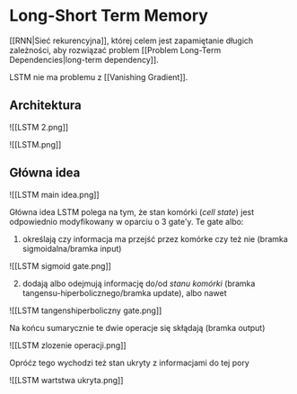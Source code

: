 # Long-Short Term Memory

[[RNN|Sieć rekurencyjna]], której celem jest zapamiętanie długich zależności, aby rozwiązać problem [[Problem Long-Term Dependencies|long-term dependency]]. 

LSTM nie ma problemu z [[Vanishing Gradient]].

## Architektura

![[LSTM 2.png]]


![[LSTM.png]]


## Główna idea

![[LSTM main idea.png]]

Główna idea LSTM polega na tym, że stan komórki (*cell state*) jest odpowiednio modyfikowany w oparciu o 3 gate'y. Te gate albo:

1. określają czy informacja ma przejść przez komórke czy też nie (bramka sigmoidalna/bramka input) 

![[LSTM sigmoid gate.png]]


2. dodają albo odejmują informację do/od *stanu komórki* (bramka tangensu-hiperbolicznego/bramka update), albo nawet 

![[LSTM tangenshiperboliczny gate.png]]

Na końcu sumarycznie te dwie operacje się skłądają (bramka output)

![[LSTM zlozenie operacji.png]]

Opróćz tego wychodzi też stan ukryty z informacjami do tej pory

![[LSTM wartstwa ukryta.png]]